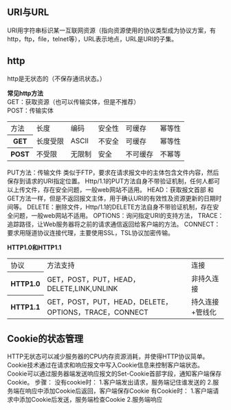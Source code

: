 ## URI与URL
URI用字符串标识某一互联网资源（指向资源使用的协议类型成为协议方案，有http，ftp，file，telnet等），URL表示地点，URL是URI的子集。  

## http
http是无状态的（不保存通讯状态。）  

**常见http方法**  
GET：获取资源（也可以传输实体，但是不推荐）  
POST：传输实体  
<table>
  <tr>
    <td>方法</td>
    <td>长度</td>
    <td>编码</td>
    <td>安全性</td>
    <td>可缓存</td>
    <td>幂等性</td>
  </tr>
  <tr>
    <th>GET</th>
    <td>长度受限</td>
    <td>ASCII</td>
    <td>不安全</td>
    <td>可缓存</td>
    <td>幂等性</td>
  </tr>
  <tr>
    <th>POST</th>
    <td>不受限</td>
    <td>无限制</td>
    <td>安全</td>
    <td>不可缓存</td>
    <td>不幂等</td>
  </tr>
</table>
PUT方法：传输文件  
类似于FTP，要求在请求报文中的主体包含文件内容，然后保存到请求的URI指定位置。  
Http/1.1的PUT方法自身不带验证机制，任何人都可以上传文件，存在安全问题，一般web网站不适用。  
HEAD：获取报文首部  
和GET方法一样，但是不返回报文主体，用于确认URI的有效性及资源更新的日期时间等。  
DELETE：删除文件，Http/1.1的DELETE方法自身不带验证机制，存在安全问题，一般web网站不适用。  
OPTIONS：询问指定URI的支持方法，  
TRACE：追踪路径，让Web服务器将之前的请求通信返回给客户端的方法。  
CONNECT：要求用隧道协议连接代理，主要使用SSL，TSL协议加密传输。  

**HTTP1.0和HTTP1.1**  

<table>
  <tr>
    <td>协议</td>
    <td>方法支持</td>
    <td>连接</td>
  </tr>
  <tr>
    <th>HTTP1.0</th>
    <td>GET，POST，PUT，HEAD，DELETE,LINK,UNLINK</td>
    <td>非持久连接</td>
  </tr>
  <tr>
    <th>HTTP1.1</th>
    <td>GET，POST，PUT，HEAD，DELETE，OPTIONS，TRACE，CONNECT</td>
    <td>持久连接+管线化</td>
  </tr>
</table>

## Cookie的状态管理  
HTTP无状态可以减少服务器的CPU内存资源消耗，并使得HTTP协议简单。
Cookie技术通过在请求和响应报文中写入Cookie信息来控制客户端状态。
Cookie可以通过服务器端发送响应报文的Set-Cookie首部字段，通知客户端保存Cookie。
步骤：
没有cookie时：
1.客户端发出请求，服务端记住谁发送的
2.服务端在响应中添加Cookie后返回，客户端保存Cookie
有Cookie时：
1.客户端请求中添加Cookie后发送，服务端检查Cookie
2.服务端响应
